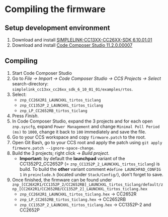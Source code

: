 # Compiling the firmware

## Setup development environment
1. Download and install [SIMPLELINK-CC13XX-CC26XX-SDK 6.10.01.01](https://www.ti.com/tool/download/SIMPLELINK-CC13XX-CC26XX-SDK)
1. Download and install [Code Composer Studio 11.2.0.00007](http://www.ti.com/tool/CCSTUDIO)

## Compiling
1. Start Code Composer Studio
1. Go to *File -> Import -> Code Composer Studio -> CCS Projects -> Select* search-directory: `simplelink_cc13xx_cc26xx_sdk_6_10_01_01/examples/rtos`. 
1. Select:
    - `znp_CC26X2R1_LAUNCHXL_tirtos_ticlang`
    - `znp_CC1352P_2_LAUNCHXL_tirtos_ticlang`
    - `znp_LP_CC2652RB_tirtos_ticlang` 
4. Press *Finish*.
1. In Code Composer Studio, expand the 3 projects and for each open `znp.syscfg`, expand `Power Management` and change `Minimal Poll Period (ms)` to `1000`, change it back to `100` immediately and save the file.
1. Go to your CCS workspace and copy `firmware.patch` to the root.
1. Open Git Bash, go to your CCS root and apply the patch using `git apply firmware.patch --ignore-space-change`.
1. Build the 3 projects; right click -> *Build project*.
    - **Important:** by default the **launchpad** variant of the CC1352P2_CC2652P (= `znp_CC1352P_2_LAUNCHXL_tirtos_ticlang`) is build. To build the **other** variant comment `#define LAUNCHPAD_CONFIG 1` in `preinclude.h` (located under `Stack/Config/`), don't forget to save.
1. Once finished, the firmware can be found under `znp_[CC26X2R1/CC1352P_2/CC2652RB]_LAUNCHXL_tirtos_ticlang/default/znp_[CC26X2R1/CC2652RB/CC1352P_2]_LAUNCHXL_tirtos_ticlang.hex`
    - `znp_CC26X2R1_LAUNCHXL_tirtos_ticlang.hex` -> CC2652R
    - `znp_LP_CC2652RB_tirtos_ticlang.hex` -> CC2652RB
    - `znp_CC1352P_2_LAUNCHXL_tirtos_ticlang.hex` -> CC1352P-2 and CC2652P
